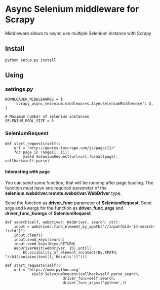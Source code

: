 Async Selenium middleware for Scrapy
=====================================

Middleware allows to async use multiple Selenium instance with Scrapy

## Install


    python setup.py install
    
## Using

### settings.py

    DOWNLOADER_MIDDLEWARES = {
        'scrapy_async_selenium.middlewares.AsyncSeleniumMiddleware': 3, 
    }
    
    # Maximum number of selenium instances
    SELENIUM_POOL_SIZE = 5

    
### SeleniumRequest

    def start_requests(self):
        url = "http://quotes.toscrape.com/js/page/{}/"
        for page in range(1, 11):
            yield SeleniumRequest(url=url.format(page), callback=self.parse)
            
#### Interacting with page

You can send some function, that will be running after page loading. 
The function must have one required parameter of the **selenium.webdriver.remote.webdriver.WebDriver** type.

Send the function as **driver_func** parameter of **SeleniumRequest**. 
Send args and kwargs for the function as **driver_func_args** and **driver_func_kwargs** of **SeleniumRequest**.

    def search(self, webdriver: WebDriver, search: str):
        input = webdriver.find_element_by_xpath("//input[@id='id-search-field']")
        input.clear()
        input.send_keys(search)
        input.send_keys(Keys.RETURN)
        WebDriverWait(webdriver, 15).until(
            EC.visibility_of_element_located((By.XPATH, "//h3[contains(text(),'Results')]")))
            
    def start_requests(self):
        url = 'https://www.python.org'
                yield SeleniumRequest(callback=self.parse_search,
                              driver_func=self.search,
                              driver_func_args=('python',))

        